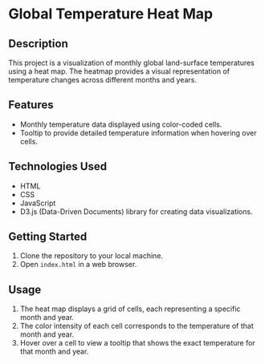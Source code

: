 # Global Temperature Heat Map


## Description

This project is a visualization of monthly global land-surface temperatures using a heat map. The heatmap provides a visual representation of temperature changes across different months and years.

## Features

- Monthly temperature data displayed using color-coded cells.
- Tooltip to provide detailed temperature information when hovering over cells.

## Technologies Used

- HTML
- CSS
- JavaScript
- D3.js (Data-Driven Documents) library for creating data visualizations.

## Getting Started

1. Clone the repository to your local machine.
2. Open `index.html` in a web browser.

## Usage

1. The heat map displays a grid of cells, each representing a specific month and year.
2. The color intensity of each cell corresponds to the temperature of that month and year.
3. Hover over a cell to view a tooltip that shows the exact temperature for that month and year.

